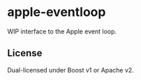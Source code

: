 # apple-eventloop

WIP interface to the Apple event loop.

## License

Dual-licensed under Boost v1 or Apache v2.